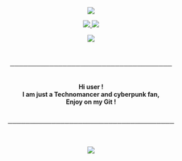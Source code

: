 <p align="center">
    <img align ="center" src="https://i.ibb.co/r6bPkrx/600x200.jpg">
</p>   
<p align="center">
    <a href="https://discord.gg/DDtDRU7">
    <img src="https://img.shields.io/static/v1?label=Discord&logo=Discord&message=Click%20Here&color=7289DA">
    </a>
    <a href="https://0x307845.github.io">
    <img src="https://img.shields.io/static/v1?label=Website&logo=CSS3&logoColor=1572B6&message=Click%20Here&color=1572B6">
    </a>
</p>
<p align="center">
<img src="https://img.shields.io/static/v1?label=Languages&logo=LBRY&logoColor=2F9176&message=JS%20%2F%20CSS%20%2F%20HTML%20%2F%20PY&color=2F9176">
</p>
<br>
<p align="center">
─────────────────────────────────────
</p>

<p align="center">
    <br>
    <strong>Hi user !<br>
    I am just a Technomancer and cyberpunk fan,<br> 
    Enjoy on my Git !</strong> <br>
    <br>
</p>

<p align="center">
──────────────────────────────────────
</p>
<br>
<p align="center">
<img src="https://github-readme-stats.vercel.app/api?username=0x307845&show_icons=true&theme=tokyonight" >
</p>
